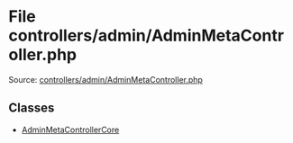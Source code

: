 File controllers/admin/AdminMetaController.php
=========

Source: [controllers/admin/AdminMetaController.php](https://github.com/PrestaShop/PrestaShop/blob/1.5.3.0/controllers/admin/AdminMetaController.php)


Classes
-------

* [AdminMetaControllerCore](class.AdminMetaControllerCore.md)

